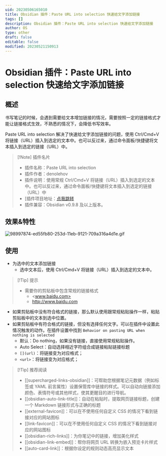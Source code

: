 ```yaml
---
uid: 20230506165010
title: Obsidian 插件：Paste URL into selection 快速给文字添加链接
tags: []
description: Obsidian 插件：Paste URL into selection 快速给文字添加链接
author: OS
type: other
draft: false
editable: false
modified: 20230521150913
---
```


# Obsidian 插件：Paste URL into selection 快速给文字添加链接

## 概述

书写笔记的时候，会遇到需要给文本增加链接的情况，需要按照一定的链接格式才能让链接格式生效，不熟悉的情况下，会降低书写效率。

Paste URL into selection 解决了快速给文字添加链接的问题，使用 Ctrl/Cmd+V 将链接（URL）插入到选定的文本中。也可以反过来，通过命令面板/快捷键将文本插入到选定的链接（URL）中。

> [!Note] 插件名片
> - 插件名称：Paste URL into selection
> - 插件作者：denolehov
> - 插件说明：使用常规 Ctrl/Cmd+V 将链接（URL）插入到选定的文本中。也可以反过来，通过命令面板/快捷键将文本插入到选定的链接（URL）中
> - [插件项目地址：[点我跳转](https://github.com/denolehov/obsidian-url-into-selection)
> - 插件兼容：Obsidian v0.9.8 及以上版本。

## 效果&特性

![98997874-ed55fb80-253d-11eb-9121-709a316a4d1e.gif](https://cdn.pkmer.cn/images/98997874-ed55fb80-253d-11eb-9121-709a316a4d1e.gif!pkmer)

## 使用

- 为选中的文本添加链接
	- 选中文本后，使用 Ctrl/Cmd+V 将链接（URL）插入到选定的文本中。

>[!Tip] 提示
>- 需要你的剪贴板中包含常规的链接格式
>	- <www.baidu.com>
>	- <http://www.baidu.com>

- 如果剪贴板中没有符合格式的链接，那么默认使用跟常规粘贴操作一样，粘贴剪贴板中的文本到选中位置。
- 如果剪贴板中有符合格式的链接，但没有选择任何文字。可以在插件中设置此情况触发的动作。在插件设置中找到 `Behavior on pasting URL when nothing is selected`
	- 默认：Do nothing，如果没有链接，直接使用常规粘贴操作。
	- Auto Select：自动选择相近字符组合成链接粘贴链接标题
	- `[](url)`：将链接变为对应格式；
	- `<url>`：将链接变为对应格式；

> [!Tip] 推荐阅读
> - [[supercharged-links-obsidian]]：可帮助您根据笔记元数据（例如标签或 YAML 前言属性）设置保管库中链接的样式。可以自动向链接添加颜色、表情符号或其他样式，使其更醒目的进行导航。
> - [[obsidian-auto-link-title]]：自动在粘贴时，提取网页链接标题，创建一个 Markdown 链接形式与正确的标题
> - [[external-favicon]]：可以在不使用任何自定义 CSS 的情况下看到链接对应的网站图标
> - [[link-favicon]]：可以在不使用任何自定义 CSS 的情况下看到链接对应的网站图标
> - [[obsidian-rich-links]]：为你笔记中的链接，增加美化样式
> - [[obsidian-link-embed]]：帮你将网页 URL 转换为嵌入预览卡片样式
> - [[auto-card-link]]：根据你设定的规则动态高亮显示文本